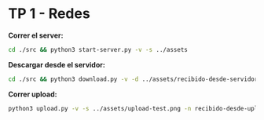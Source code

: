 # TP 1 - Redes

**Correr el server:**

```bash
cd ./src && python3 start-server.py -v -s ../assets
```

**Descargar desde el servidor:**

```bash
cd ./src && python3 download.py -v -d ../assets/recibido-desde-servidor.png -n upload-test.png
```

**Correr upload:**

```bash
python3 upload.py -v -s ../assets/upload-test.png -n recibido-desde-upload.png
```